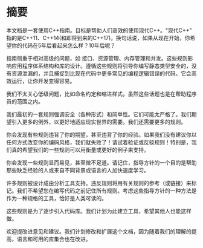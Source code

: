 # 摘要
本文档是一套使用C++指南。目标是帮助人们高效的使用现代C++。"现代C++" 指的是C++11、C++14(和即将到来的C++17)。换句话说，如果从现在开始，你希望你的代码在5年后看起来怎么样？10年后呢？

指南侧重于相对高级的问题，如 接口、资源管理、内存管理和并发。这些规则影响应用程序体系结构和库的设计。遵循这些规则将引导你编写静态类型安全的，没有资源泄漏的，并且捕捉到比现在代码中更多常见的编程逻辑错误的代码。它会高效运行，让你开发变得容易。

我们不太关心低级问题，比如命名约定和缩进样式。虽然这些话题也是在帮助程序员的范围之内。

我们最初的一套规则强调安全（各种形式）和简单性。它们可能太严格了。我们期望引入更多的例外，以更好地适应现实世界的需要。我们还需要更多的规则。

你会发现有些规则违背了你的期望，甚至违背了你的经验。如果我们没有建议你以任何方式改变你的编码风格，我们就失败了！请试着验证或反驳规则！特别是，我们真的希望我们的一些规则可以用衡量或更好的例子来支持。

你会发现一些规则显而易见，甚至微不足道。请记住，指导方针的一个目的是帮助那些缺乏经验的人或来自不同背景或语言的人加快速度学习。

许多规则被设计成由分析工具支持。违反规则将用有关规则的参考（或链接）来标记。我们不希望您在编写代码之前记住所有规则。考虑这些指导方针的一种方法是作为一种规格的工具，恰好是人类可读的。

这些规则是为了逐步引入代码库。我们计划为此建立工具，希望其他人也能这样做。

欢迎提改进意见和建议。我们计划修改和扩展这个文档，因为随着我们的理解的提高，语言和可用的库集合也在改进。